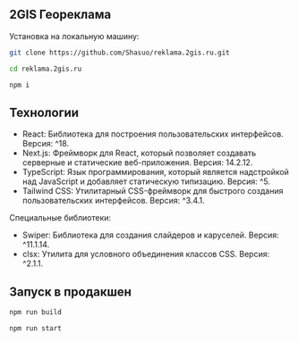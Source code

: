 ## 2GIS Геореклама

Установка на локальную машину:
```bash
git clone https://github.com/Shasuo/reklama.2gis.ru.git
```

```bash
cd reklama.2gis.ru
```

```bash
npm i
```

## Технологии

- React: Библиотека для построения пользовательских интерфейсов. Версия: ^18.
- Next.js: Фреймворк для React, который позволяет создавать серверные и статические веб-приложения. Версия: 14.2.12.
- TypeScript: Язык программирования, который является надстройкой над JavaScript и добавляет статическую типизацию. Версия: ^5.
- Tailwind CSS: Утилитарный CSS-фреймворк для быстрого создания пользовательских интерфейсов. Версия: ^3.4.1.

Специальные библиотеки:
- Swiper: Библиотека для создания слайдеров и каруселей. Версия: ^11.1.14.
- clsx: Утилита для условного объединения классов CSS. Версия: ^2.1.1.


## Запуск в продакшен

```bash
npm run build
```

```bash
npm run start
```
